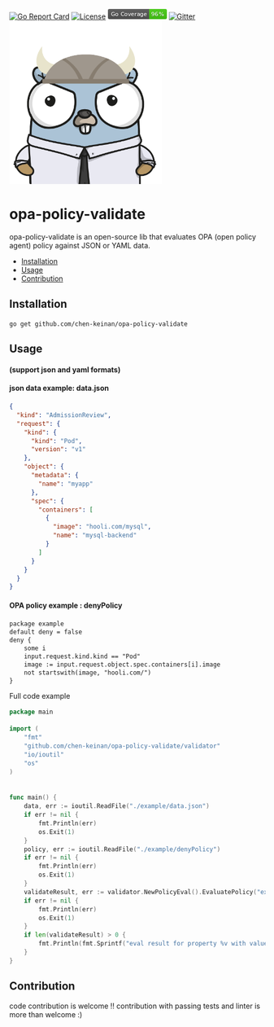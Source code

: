 [![Go Report Card](https://goreportcard.com/badge/github.com/chen-keinan/opa-policy-validate)](https://goreportcard.com/report/github.com/chen-keinan/opa-policy-validate)
[![License](https://img.shields.io/badge/License-Apache%202.0-blue.svg)](https://github.com/chen-keinan/go-command-eval/blob/master/LICENSE)
<img src="./pkg/img/coverage_badge.png" alt="test coverage badge">
[![Gitter](https://badges.gitter.im/beacon-sec/community.svg)](https://gitter.im/beacon-sec/community?utm_source=badge&utm_medium=badge&utm_campaign=pr-badge)
<br><img src="./pkg/img/opa_img_gopher.png" width="300" alt="opa_val logo"><br>

# opa-policy-validate

opa-policy-validate is an open-source lib that evaluates OPA (open policy agent) policy against JSON or YAML data.

* [Installation](#installation)
* [Usage](#usage)
* [Contribution](#Contribution)


## Installation

```shell
go get github.com/chen-keinan/opa-policy-validate
```

## Usage 
#### (support json and yaml formats)
#### json data example: data.json
```json
{
  "kind": "AdmissionReview",
  "request": {
    "kind": {
      "kind": "Pod",
      "version": "v1"
    },
    "object": {
      "metadata": {
        "name": "myapp"
      },
      "spec": {
        "containers": [
          {
            "image": "hooli.com/mysql",
            "name": "mysql-backend"
          }
        ]
      }
    }
  }
}
```
#### OPA policy example : denyPolicy

```shell
package example
default deny = false
deny {
	some i
	input.request.kind.kind == "Pod"
	image := input.request.object.spec.containers[i].image
	not startswith(image, "hooli.com/")
}
```

Full code example

```go
package main

import (
	"fmt"
	"github.com/chen-keinan/opa-policy-validate/validator"
	"io/ioutil"
	"os"
)


func main() {
	data, err := ioutil.ReadFile("./example/data.json")
	if err != nil {
		fmt.Println(err)
		os.Exit(1)
	}
	policy, err := ioutil.ReadFile("./example/denyPolicy")
	if err != nil {
		fmt.Println(err)
		os.Exit(1)
	}
	validateResult, err := validator.NewPolicyEval().EvaluatePolicy("example", []string{"deny"}, string(policy), string(data))
	if err != nil {
		fmt.Println(err)
		os.Exit(1)
	}
	if len(validateResult) > 0 {
		fmt.Println(fmt.Sprintf("eval result for property %v with value %v", validateResult[0].ValidateProperty, validateResult[0].Value))
	}
}
```


## Contribution
code contribution is welcome !!
contribution with passing tests and linter is more than welcome :)